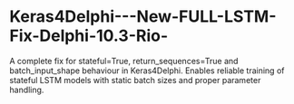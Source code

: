 # Keras4Delphi---New-FULL-LSTM-Fix-Delphi-10.3-Rio-
A complete fix for stateful=True, return_sequences=True and batch_input_shape behaviour in Keras4Delphi. Enables reliable training of stateful LSTM models with static batch sizes and proper parameter handling.
